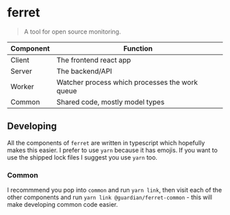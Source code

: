 # ferret

> A tool for open source monitoring.

| Component | Function                                       |
| --------- | ---------------------------------------------- |
| Client    | The frontend react app                         |
| Server    | The backend/API                                |
| Worker    | Watcher process which processes the work queue |
| Common    | Shared code, mostly model types                |

## Developing

All the components of `ferret` are written in typescript which hopefully makes this easier. I prefer to use `yarn` because it has emojis. If you want to use the shipped lock files I suggest you use `yarn` too.

### Common

I recommmend you pop into `common` and run `yarn link`, then visit each of the other components and run `yarn link @guardian/ferret-common` - this will make developing common code easier.
